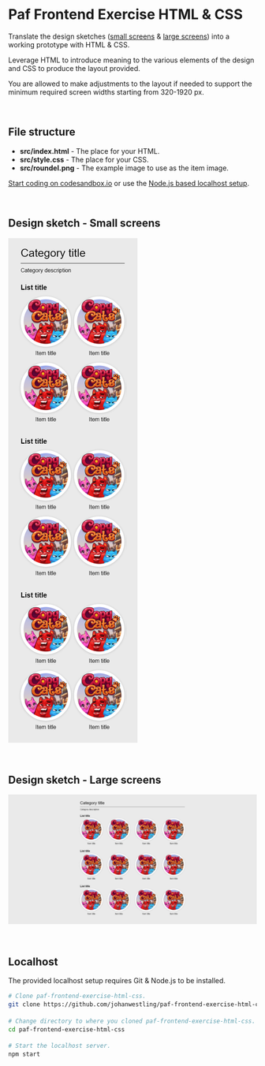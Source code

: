 # Paf Frontend Exercise HTML & CSS

Translate the design sketches ([small screens](#design-small-screens) & [large screens](#design-large-screens)) into a working prototype with HTML & CSS.

Leverage HTML to introduce meaning to the various elements of the design and CSS to produce the layout provided.

You are allowed to make adjustments to the layout if needed to support the minimum required screen widths starting from 320-1920 px.

<br id="file-structure">

## File structure

- **src/index.html** - The place for your HTML.
- **src/style.css** - The place for your CSS.
- **src/roundel.png** - The example image to use as the item image.

[Start coding on codesandbox.io](https://codesandbox.io/s/github/johanwestling/paf-frontend-exercise-html-css) or use the [Node.js based localhost setup](#localhost).

<br id="design-small-screens">

## Design sketch - Small screens

![Small screens](./design/small-screens.png)

<br id="design-large-screens">

## Design sketch - Large screens

![Large screens](./design/large-screens.png)

<br id="localhost">

## Localhost

The provided localhost setup requires Git & Node.js to be installed.

```bash
# Clone paf-frontend-exercise-html-css.
git clone https://github.com/johanwestling/paf-frontend-exercise-html-css.git

# Change directory to where you cloned paf-frontend-exercise-html-css.
cd paf-frontend-exercise-html-css

# Start the localhost server.
npm start
```

